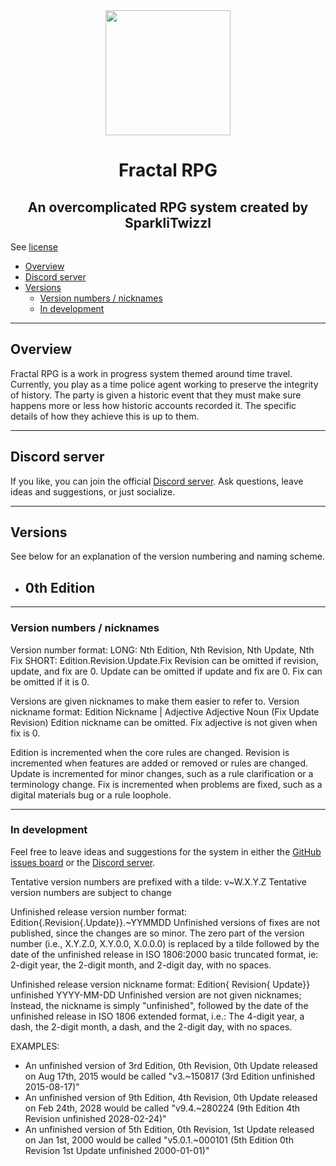 <div align="center"><image width="200" src="https://raw.github.com/SparkliTwizzl/fractal-rpg/main/logo.png"></div>

<h1 align="center">Fractal RPG</h1>
<h2 align="center">An overcomplicated RPG system created by SparkliTwizzl</h2>

See [license](LICENSE)

- [Overview](#overview)
- [Discord server](#discord-server)
- [Versions](#versions)
  - [Version numbers / nicknames](#version-numbers--nicknames)
  - [In development](#in-development)
 

---
## Overview
Fractal RPG is a work in progress system themed around time travel. Currently, you play as a time police agent working to preserve the integrity of history. The party is given a historic event that they must make sure happens more or less how historic accounts recorded it. The specific details of how they achieve this is up to them.

---
## Discord server
If you like, you can join the official [Discord server](https://discord.gg/FMzqKDX).
Ask questions, leave ideas and suggestions, or just socialize.

---
## Versions

See below for an explanation of the version numbering and naming scheme.

- 0th Edition
	- 

---
### Version numbers / nicknames

Version number format:
LONG: Nth Edition, Nth Revision, Nth Update, Nth Fix
SHORT: Edition.Revision.Update.Fix
Revision can be omitted if revision, update, and fix are 0.
Update can be omitted if update and fix are 0.
Fix can be omitted if it is 0.

Versions are given nicknames to make them easier to refer to.
Version nickname format:
Edition Nickname | Adjective Adjective Noun (Fix Update Revision)
Edition nickname can be omitted.
Fix adjective is not given when fix is 0.

Edition is incremented when the core rules are changed.
Revision is incremented when features are added or removed or rules are changed.
Update is incremented for minor changes, such as a rule clarification or a terminology change.
Fix is incremented when problems are fixed, such as a digital materials bug or a rule loophole.

---
### In development
Feel free to leave ideas and suggestions for the system in either the [GitHub issues board](https://github.com/SparkliTwizzl/fractal-rpg/issues) or the [Discord server](https://discord.gg/FMzqKDX).

Tentative version numbers are prefixed with a tilde:
v~W.X.Y.Z
Tentative version numbers are subject to change

Unfinished release version number format:
Edition{.Revision{.Update}}.~YYMMDD
Unfinished versions of fixes are not published, since the changes are so minor.
The zero part of the version number (i.e., X.Y.Z.0, X.Y.0.0, X.0.0.0) is replaced by a tilde followed by the date of the unfinished release in ISO 1806:2000 basic truncated format, ie: 2-digit year, the 2-digit month, and 2-digit day, with no spaces.

Unfinished release version nickname format:
Edition{ Revision{ Update}} unfinished YYYY-MM-DD
Unfinished version are not given nicknames; Instead, the nickname is simply "unfinished", followed by the date of the unfinished release in ISO 1806 extended format, i.e.:
The 4-digit year, a dash, the 2-digit month, a dash, and the 2-digit day, with no spaces.

EXAMPLES:

- An unfinished version of 3rd Edition, 0th Revision, 0th Update released on Aug 17th, 2015 would be called "v3.~150817 (3rd Edition unfinished 2015-08-17)"
- An unfinished version of 9th Edition, 4th Revision, 0th Update released on Feb 24th, 2028 would be called "v9.4.~280224 (9th Edition 4th Revision unfinished 2028-02-24)"
- An unfinished version of 5th Edition, 0th Revision, 1st Update released on Jan 1st, 2000 would be called "v5.0.1.~000101 (5th Edition 0th Revision 1st Update unfinished 2000-01-01)"